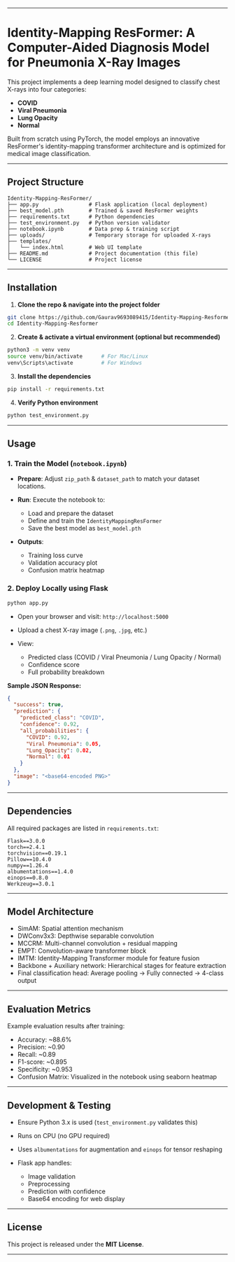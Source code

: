 
---

# Identity-Mapping ResFormer: A Computer-Aided Diagnosis Model for Pneumonia X-Ray Images

This project implements a deep learning model designed to classify chest X-rays into four categories:

* **COVID**
* **Viral Pneumonia**
* **Lung Opacity**
* **Normal**

Built from scratch using PyTorch, the model employs an innovative ResFormer's identity-mapping transformer architecture and is optimized for medical image classification.

---

## Project Structure

```
Identity-Mapping-ResFormer/
├── app.py                # Flask application (local deployment)
├── best_model.pth        # Trained & saved ResFormer weights
├── requirements.txt      # Python dependencies
├── test_environment.py   # Python version validator
├── notebook.ipynb        # Data prep & training script
├── uploads/              # Temporary storage for uploaded X-rays
├── templates/
│   └── index.html        # Web UI template
├── README.md             # Project documentation (this file)
└── LICENSE               # Project license
```

---

## Installation

1. **Clone the repo & navigate into the project folder**

```bash
git clone https://github.com/Gaurav9693089415/Identity-Mapping-Resformer
cd Identity-Mapping-Resformer
```

2. **Create & activate a virtual environment (optional but recommended)**

```bash
python3 -m venv venv
source venv/bin/activate      # For Mac/Linux
venv\Scripts\activate         # For Windows
```

3. **Install the dependencies**

```bash
pip install -r requirements.txt
```

4. **Verify Python environment**

```bash
python test_environment.py
```

---

## Usage

### 1. Train the Model (`notebook.ipynb`)

* **Prepare**: Adjust `zip_path` & `dataset_path` to match your dataset locations.
* **Run**: Execute the notebook to:

  * Load and prepare the dataset
  * Define and train the `IdentityMappingResFormer`
  * Save the best model as `best_model.pth`
* **Outputs**:

  * Training loss curve
  * Validation accuracy plot
  * Confusion matrix heatmap

### 2. Deploy Locally using Flask

```bash
python app.py
```

* Open your browser and visit: `http://localhost:5000`
* Upload a chest X-ray image (`.png`, `.jpg`, etc.)
* View:

  * Predicted class (COVID / Viral Pneumonia / Lung Opacity / Normal)
  * Confidence score
  * Full probability breakdown

**Sample JSON Response:**

```json
{
  "success": true,
  "prediction": {
    "predicted_class": "COVID",
    "confidence": 0.92,
    "all_probabilities": {
      "COVID": 0.92,
      "Viral Pneumonia": 0.05,
      "Lung_Opacity": 0.02,
      "Normal": 0.01
    }
  },
  "image": "<base64-encoded PNG>"
}
```

---

## Dependencies

All required packages are listed in `requirements.txt`:

```
Flask==3.0.0
torch==2.4.1
torchvision==0.19.1
Pillow==10.4.0
numpy==1.26.4
albumentations==1.4.0
einops==0.8.0
Werkzeug==3.0.1
```

---

## Model Architecture

* SimAM: Spatial attention mechanism
* DWConv3x3: Depthwise separable convolution
* MCCRM: Multi-channel convolution + residual mapping
* EMPT: Convolution-aware transformer block
* IMTM: Identity-Mapping Transformer module for feature fusion
* Backbone + Auxiliary network: Hierarchical stages for feature extraction
* Final classification head: Average pooling → Fully connected → 4-class output

---

## Evaluation Metrics

Example evaluation results after training:

* Accuracy: \~88.6%
* Precision: \~0.90
* Recall: \~0.89
* F1-score: \~0.895
* Specificity: \~0.953
* Confusion Matrix: Visualized in the notebook using seaborn heatmap

---

## Development & Testing

* Ensure Python 3.x is used (`test_environment.py` validates this)
* Runs on CPU (no GPU required)
* Uses `albumentations` for augmentation and `einops` for tensor reshaping
* Flask app handles:

  * Image validation
  * Preprocessing
  * Prediction with confidence
  * Base64 encoding for web display

---

## License

This project is released under the **MIT License**.

---


